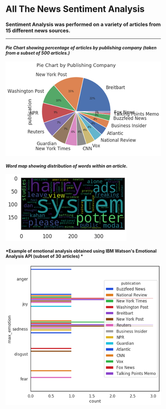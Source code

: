 # All The News Sentiment Analysis

### Sentiment Analysis was performed on a variety of articles from 15 different news sources.
 ---
#### *Pie Chart showing percentage of articles by publishing company (taken from a subset of 500 articles.)*
 
![MacDown Screenshot](./pi1.png)

#### *Word map showing distribution of words within an article.*

![MacDown Screenshot](./space.png)

#### *Example of emotional analysis obtained using IBM Watson's Emotional Analysis API (subset of 30 articles) *

![MacDown Screenshot](./output.png)

